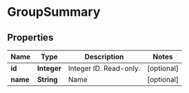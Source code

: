 
# GroupSummary

## Properties
Name | Type | Description | Notes
------------ | ------------- | ------------- | -------------
**id** | **Integer** | Integer ID. Read-only. |  [optional]
**name** | **String** | Name |  [optional]



